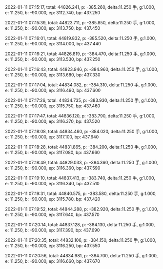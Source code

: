 2022-01-11 07:15:17, total: 44826.241, p: -385.260, delta:11.250 手, g:1.000, e: 11.250, b: -90.000, ep: 3112.740, bp: 437.250

2022-01-11 07:15:39, total: 44823.711, p: -385.850, delta:11.250 手, g:1.000, e: 11.250, b: -90.000, ep: 3113.750, bp: 437.450

2022-01-11 07:16:01, total: 44819.832, p: -385.520, delta:11.250 手, g:1.000, e: 11.250, b: -90.000, ep: 3114.000, bp: 437.440

2022-01-11 07:16:21, total: 44826.819, p: -384.470, delta:11.250 手, g:1.000, e: 11.250, b: -90.000, ep: 3113.530, bp: 437.250

2022-01-11 07:16:43, total: 44823.946, p: -384.960, delta:11.250 手, g:1.000, e: 11.250, b: -90.000, ep: 3113.680, bp: 437.330

2022-01-11 07:17:04, total: 44834.082, p: -384.310, delta:11.250 手, g:1.000, e: 11.250, b: -90.000, ep: 3116.490, bp: 437.600

2022-01-11 07:17:26, total: 44834.735, p: -383.930, delta:11.250 手, g:1.000, e: 11.250, b: -90.000, ep: 3115.750, bp: 437.460

2022-01-11 07:17:47, total: 44836.120, p: -383.790, delta:11.250 手, g:1.000, e: 11.250, b: -90.000, ep: 3116.370, bp: 437.520

2022-01-11 07:18:08, total: 44834.460, p: -384.020, delta:11.250 手, g:1.000, e: 11.250, b: -90.000, ep: 3117.100, bp: 437.640

2022-01-11 07:18:28, total: 44831.865, p: -384.200, delta:11.250 手, g:1.000, e: 11.250, b: -90.000, ep: 3117.080, bp: 437.660

2022-01-11 07:18:49, total: 44829.033, p: -384.360, delta:11.250 手, g:1.000, e: 11.250, b: -90.000, ep: 3116.360, bp: 437.590

2022-01-11 07:19:10, total: 44837.413, p: -383.740, delta:11.250 手, g:1.000, e: 11.250, b: -90.000, ep: 3116.340, bp: 437.510

2022-01-11 07:19:31, total: 44840.575, p: -383.580, delta:11.250 手, g:1.000, e: 11.250, b: -90.000, ep: 3115.780, bp: 437.420

2022-01-11 07:19:52, total: 44844.288, p: -382.920, delta:11.250 手, g:1.000, e: 11.250, b: -90.000, ep: 3117.640, bp: 437.570

2022-01-11 07:20:14, total: 44837.128, p: -384.130, delta:11.250 手, g:1.000, e: 11.250, b: -90.000, ep: 3117.390, bp: 437.690

2022-01-11 07:20:35, total: 44832.106, p: -384.150, delta:11.250 手, g:1.000, e: 11.250, b: -90.000, ep: 3116.250, bp: 437.550

2022-01-11 07:20:56, total: 44834.981, p: -384.700, delta:11.250 手, g:1.000, e: 11.250, b: -90.000, ep: 3116.660, bp: 437.670